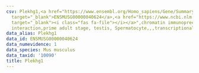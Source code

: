 ```yaml
---
csv: Plekhg1,<a href="https://www.ensembl.org/Homo_sapiens/Gene/Summary?db=core;g=ENSMUSG00000040624"
  target="_blank">ENSMUSG00000040624</a>,<a href="https://www.ncbi.nlm.nih.gov/pubmed/25450459"
  target="_blank"><i class="fas fa-file"></i></a>",chromatin immunoprecipitation assay,direct
  interaction,prime adult stage, testis, Spermatocyte,,,transcriptional regulation,
data_alias: Plekhg1
data_id: ENSMUSG00000040624
data_numevidence: 1
data_species: Mus musculus
data_taxid: '10090'
title: Plekhg1
---
```

